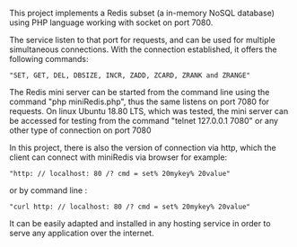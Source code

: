 This project implements a Redis subset (a in-memory NoSQL database) using PHP language working with socket on port 7080. 

The service listen to that port for requests, and can be used for multiple simultaneous connections. 
With the connection established, it offers the following commands:

	"SET, GET, DEL, DBSIZE, INCR, ZADD, ZCARD, ZRANK and ZRANGE"

The Redis mini server can be started from the command line using the command "php <path> miniRedis.php", 
thus the same listens on port 7080 for requests. On linux Ubuntu 18.80 LTS, which was tested, the mini server can be accessed 
for testing from the command "telnet 127.0.0.1 7080" or any other type of connection on port 7080   


In this project, there is also the version of connection via http, which the client can connect with miniRedis via browser for example:

	"http: // localhost: 80 /? cmd = set% 20mykey% 20value" 

or by command line :

	"curl http: // localhost: 80 /? cmd = set% 20mykey% 20value"  

It can be easily adapted and installed in any hosting service in order to serve any application over the internet.